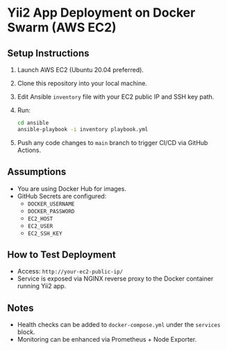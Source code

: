 # Yii2 App Deployment on Docker Swarm (AWS EC2)

## Setup Instructions

1. Launch AWS EC2 (Ubuntu 20.04 preferred).
2. Clone this repository into your local machine.
3. Edit Ansible `inventory` file with your EC2 public IP and SSH key path.
4. Run:

   ```bash
   cd ansible
   ansible-playbook -i inventory playbook.yml
   ```

5. Push any code changes to `main` branch to trigger CI/CD via GitHub Actions.

## Assumptions

- You are using Docker Hub for images.
- GitHub Secrets are configured:
  - `DOCKER_USERNAME`
  - `DOCKER_PASSWORD`
  - `EC2_HOST`
  - `EC2_USER`
  - `EC2_SSH_KEY`
  
## How to Test Deployment

- Access: `http://your-ec2-public-ip/`
- Service is exposed via NGINX reverse proxy to the Docker container running Yii2 app.

## Notes

- Health checks can be added to `docker-compose.yml` under the `services` block.
- Monitoring can be enhanced via Prometheus + Node Exporter.
